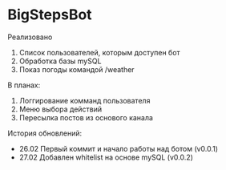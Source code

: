 # BigStepsBot

Реализовано
1. Список пользователей, которым доступен бот
2. Обработка базы mySQL
3. Показ погоды командой /weather

В планах:
1. Логгирование комманд пользователя
2. Меню выбора действий
3. Пересылка постов из основого канала

История обновлений:
- 26.02 Первый коммит и начало работы над ботом (v0.0.1)
- 27.02 Добавлен whitelist на основе mySQL (v0.0.2)
